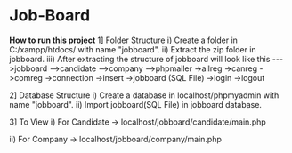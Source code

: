 # Job-Board
**How to run this project**
1] Folder Structure
  i) Create a folder in C:/xampp/htdocs/ with name "jobboard".
  ii) Extract the zip folder in jobboard.
  iii) After extracting the structure of jobboard will look like this
            --->jobboard
                -->candidate
                -->company
                -->phpmailer
                ->allreg
                ->canreg
                ->comreg
                ->connection
                ->insert
                ->jobboard (SQL File)
                ->login
                ->logout

2] Database Structure
  i) Create a database in localhost/phpmyadmin with name "jobboard".
  ii) Import jobboard(SQL File) in jobboard database. 

3] To View
  i) For Candidate
    -> localhost/jobboard/candidate/main.php
    
  ii) For Company
    -> localhost/jobboard/company/main.php
